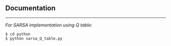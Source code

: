## Documentation
----------------
*For SARSA implementation using Q table:*
```shell
$ cd python
$ python sarsa_Q_table.py
```
